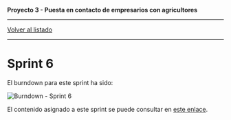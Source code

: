 __Proyecto 3 - Puesta en contacto de empresarios con agricultores__

---

[Volver al listado](scrum.md)

---

# Sprint 6

El burndown para este sprint ha sido:

![Burndown - Sprint 6](../assets/burndown/sprint6.png)

El contenido asignado a este sprint se puede consultar en [este enlace](https://github.com/IW2021Grupo8/iw-g8/milestone/6?closed=1).
